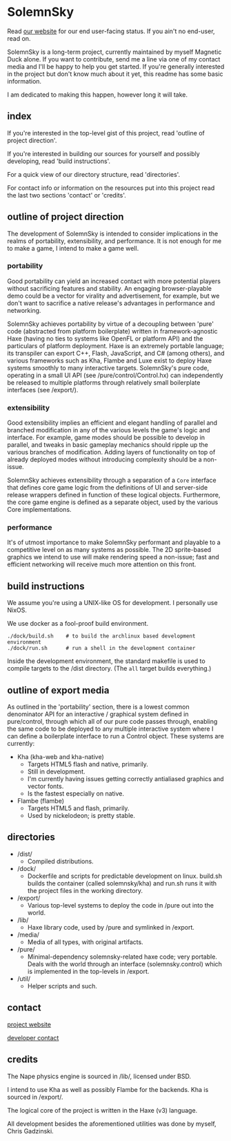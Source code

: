# SolemnSky

Read [our website](http://solemnsky.com) for our end user-facing status. If you ain't no end-user, read on.

SolemnSky is a long-term project, currently maintained by myself Magnetic Duck alone. If you want to contribute, send me a line via one of my contact media and I'll be happy to help you get started. If you're generally interested in the project but don't know much about it yet, this readme has some basic information.

I am dedicated to making this happen, however long it will take.

## index 

If you're interested in the top-level gist of this project, read 'outline of project direction'.

If you're interested in building our sources for yourself and possibly developing, read 'build instructions'.

For a quick view of our directory structure, read 'directories'.

For contact info or information on the resources put into this project read the last two sections 'contact' or 'credits'.

## outline of project direction

The development of SolemnSky is intended to consider implications in the realms of portability, extensibility, and performance. It is not enough for me to make a game, I intend to make a game well.

### portability

Good portability can yield an increased contact with more potential players without sacrificing features and stability. An engaging browser-playable demo could be a vector for virality and advertisement, for example, but we don't want to sacrifice a native release's advantages in performance and networking.

SolemnSky achieves portability by virtue of a decoupling between 'pure' code (abstracted from platform boilerplate) written in framework-agnostic Haxe (having no ties to systems like OpenFL or platform API) and the particulars of platform deployment. Haxe is an extremely portable language; its transpiler can export C++, Flash, JavaScript, and C# (among others), and various frameworks such as Kha, Flambe and Luxe exist to deploy Haxe systems smoothly to many interactive targets. SolemnSky's pure code, operating in a small UI API (see /pure/control/Control.hx) can independently be released to multiple platforms through relatively small boilerplate interfaces (see /export/).

### extensibility

Good extensibility implies an efficient and elegant handling of parallel and branched modification in any of the various levels the game's logic and interface. For example, game modes should be possible to develop in parallel, and tweaks in basic gameplay mechanics should ripple up the various branches of modification. Adding layers of functionality on top of already deployed modes without introducing complexity should be a non-issue.

SolemnSky achieves extensibility through a separation of a ``Core`` interface that defines core game logic from the definitions of UI and server-side release wrappers defined in function of these logical objects. Furthermore, the core game engine is defined as a separate object, used by the various Core implementations.

### performance

It's of utmost importance to make SolemnSky performant and playable to a competitive level on as many systems as possible. The 2D sprite-based graphics we intend to use will make rendering speed a non-issue; fast and efficient networking will receive much more attention on this front.

## build instructions

We assume you're using a UNIX-like OS for development. I personally use NixOS.

We use docker as a fool-proof build environment.
    
    ./dock/build.sh    # to build the archlinux based development environment
    ./dock/run.sh      # run a shell in the development container

Inside the development environment, the standard makefile is used to compile targets to the /dist directory. (The ``all`` target builds everything.)

## outline of export media

As outlined in the 'portability' section, there is a lowest common denominator API for an interactive / graphical system defined in pure/control, through which all of our pure code passes through, enabling the same code to be deployed to any multiple interactive system where I can define a boilerplate interface to run a Control object. These systems are currently:

- Kha (kha-web and kha-native)
  - Targets HTML5 flash and native, primarily.
  - Still in development.
  - I'm currently having issues getting correctly antialiased graphics and vector fonts.
  - Is the fastest especially on native.
- Flambe (flambe)
  - Targets HTML5 and flash, primarily.
  - Used by nickelodeon; is pretty stable.

## directories

- /dist/
  - Compiled distributions.
- /dock/
  - Dockerfile and scripts for predictable development on linux. build.sh builds the container (called solemnsky/kha) and run.sh runs it with the project files in the working directory.
- /export/
  - Various top-level systems to deploy the code in /pure out into the world.
- /lib/
  - Haxe library code, used by /pure and symlinked in /export.
- /media/
  - Media of all types, with original artifacts.
- /pure/
  - Minimal-dependency solemnsky-related haxe code; very portable. Deals with the world through an interface (solemnsky.control) which is implemented in the top-levels in /export.
- /util/
  - Helper scripts and such.

## contact 

[project website](http://solemnsky.com)

[developer contact](http://magnetic.uk.to)

## credits

The Nape physics engine is sourced in /lib/, licensed under BSD.

I intend to use Kha as well as possibly Flambe for the backends. Kha is sourced in /export/.

The logical core of the project is written in the Haxe (v3) language.

All development besides the aforementioned utilities was done by myself, Chris Gadzinski. 
